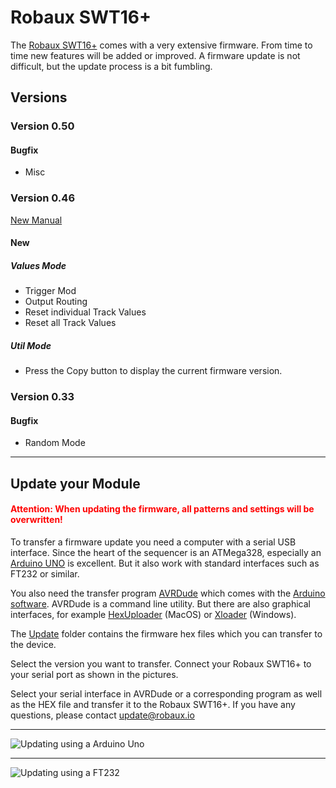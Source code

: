 # Robaux SWT16+

The [Robaux SWT16+](https://robaux.io/swt16plus) comes with a very extensive firmware. From time to time new features will be added or improved. A firmware update is not difficult, but the update process is a bit fumbling.

## Versions

### Version 0.50
#### Bugfix
* Misc

### Version 0.46
[New Manual](https://robaux.io/assets/files/robauxSWT16plusManual2.pdf)
#### New
##### Values Mode
* Trigger Mod
* Output Routing
* Reset individual Track Values
* Reset all Track Values

##### Util Mode
* Press the Copy button to display the current firmware version.

### Version 0.33
#### Bugfix
* Random Mode

---

## Update your Module

#### <span style="color:red">Attention: When updating the firmware, all patterns and settings will be overwritten!</span>

To transfer a firmware update you need a computer with a serial USB interface. Since the heart of the sequencer is an ATMega328, especially an [Arduino UNO](https://store.arduino.cc/arduino-uno-rev3) is excellent. But it also work with standard interfaces such as FT232 or similar.

You also need the transfer program [AVRDude](https://typeunsafe.wordpress.com/2011/07/22/programming-arduino-with-avrdude/) which comes with the [Arduino software](https://www.arduino.cc/en/main/software). AVRDude is a command line utility. But there are also graphical interfaces, for example [HexUploader](http://paulkaplan.me/HexUploader/) (MacOS) or [Xloader](http://xloader.russemotto.com/) (Windows).

The [Update](https://github.com/robaux/swt16plus/tree/master/update) folder contains the firmware hex files which you can transfer to the device.

Select the version you want to transfer. Connect your Robaux SWT16+ to your serial port as shown in the pictures.

Select your serial interface in AVRDude or a corresponding program as well as the HEX file and transfer it to the Robaux SWT16+. If you have any questions, please contact update@robaux.io

---

![Updating using a Arduino Uno](https://robaux.io/update/swt16plus/updatingArduinoUno3.jpg)

---

![Updating using a FT232](https://robaux.io/update/swt16plus/updatingFT232.jpg)
